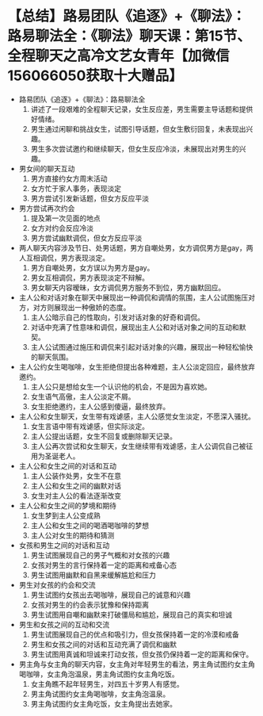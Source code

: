 # 【总结】路易团队《追逐》+《聊法》：路易聊法全：《聊法》聊天课：第15节、全程聊天之高冷文艺女青年【加微信156066050获取十大赠品】

-   路易团队《追逐》+《聊法》：路易聊法全
    1.  讲述了一段艰难的全程聊天记录，女生反应差，男生需要主导话题和提供好情绪。
    2.  男生通过闲聊和挑战女生，试图引导话题，但女生敷衍回复，未表现出兴趣。
    3.  男生多次尝试邀约和继续聊天，但女生反应冷淡，未展现出对男生的兴趣。
-   男女间的聊天互动
    1.  男方直接约女方周末活动
    2.  女方忙于家人事务，表现淡定
    3.  男方尝试引发新话题，但女方反应平淡
-   男方尝试再次约会
    1.  提及第一次见面的地点
    2.  女方对约会反应冷淡
    3.  男方尝试幽默调侃，但女方反应平淡
-   两人聊天内容涉及节日、处男话题，男方自嘲处男，女方调侃男方是gay，两人互相调侃，男方表现淡定。
    1.  男方自嘲处男，女方误以为男方是gay。
    2.  男女互相调侃，男方表现淡定不辩解。
    3.  男女聊天内容暧昧，女方调侃男方服务不到位，男方幽默回应。
-   主人公和对话对象在聊天中展现出一种调侃和调情的氛围，主人公试图施压对方，对方则展现出一种傲娇的态度。
    1.  主人公暗示自己的性取向，引发对话对象的好奇和调侃。
    2.  对话中充满了性意味和调侃，展现出主人公和对话对象之间的互动和默契。
    3.  主人公试图通过施压和调侃来引起对话对象的兴趣，展现出一种轻松愉快的聊天氛围。
-   主人公约女生喝咖啡，女生拒绝但提出各种难题，主人公淡定回应，最终放弃邀约。
    1.  主人公只是想给女生一个认识他的机会，不是因为喜欢她。
    2.  女生语气高傲，主人公淡定不屑。
    3.  女生拒绝邀约，主人公感到傻逼，最终放弃。
-   主人公和女生聊天，女生带有戏谑感，主人公感觉女生淡定，不愿深入骚扰。
    1.  女生言语中带有戏谑感，但实际淡定。
    2.  主人公提出话题，女生不回复或删除聊天记录。
    3.  主人公再次尝试和女生聊天，女生继续带有戏谑感，主人公调侃自己被征用为圣诞老人。
-   主人公和女生之间的对话和互动
    1.  主人公装作处男，女生不在意
    2.  主人公和女生之间的幽默对话
    3.  女生对主人公的看法逐渐改变
-   主人公和女生之间的梦境和期待
    1.  女生梦到主人公变成熟
    2.  主人公和女生之间的喝酒喝咖啡的梦想
    3.  主人公对女生的期待和猜测
-   女孩和男生之间的对话和互动
    1.  男生试图展现自己的男子气概和对女孩的兴趣
    2.  女孩对男生的言行保持着一定的距离和戒备心态
    3.  男生试图用幽默和自黑来缓解尴尬和压力
-   男生对女孩的约会和交流
    1.  男生试图约女孩出去喝咖啡，展现自己的诚意和兴趣
    2.  女孩对男生的约会表示犹豫和保持距离
    3.  男生试图用自嘲和幽默来打破僵局和尴尬，展现自己的真实和坦诚
-   男生和女孩之间的互动和交流
    1.  男生试图展现自己的优点和吸引力，但女孩保持着一定的冷漠和戒备
    2.  男生和女孩之间的对话和互动充满了调侃和幽默
    3.  男生试图用真诚和坦诚来打动女孩，但女孩仍保持着一定的距离和保守。
-   男主角与女主角的聊天内容，女主角对年轻男生的看法，男主角试图约女主角喝咖啡，女主角泡温泉，男主角试图约女主角吃饭。
    1.  女主角瞧不起年轻男生，对四五十岁男人有感觉。
    2.  男主角试图约女主角喝咖啡，女主角泡温泉。
    3.  男主角试图约女主角吃饭，女主角提出去她家。